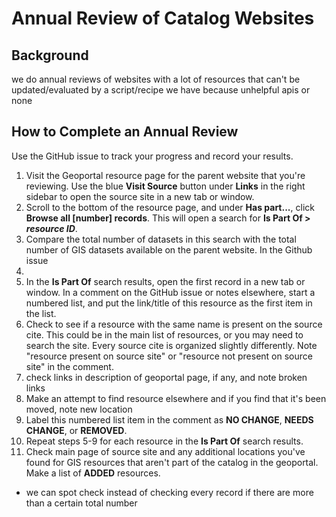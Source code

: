 # Annual Review of Catalog Websites

## Background

we do annual reviews of websites with a lot of resources that can't be updated/evaluated by a script/recipe we have because unhelpful apis or none

## How to Complete an Annual Review
Use the GitHub issue to track your progress and record your results. 

1. Visit the Geoportal resource page for the parent website that you're reviewing. Use the blue **Visit Source** button under **Links** in the right sidebar to open the source site in a new tab or window. 
2. Scroll to the bottom of the resource page, and under **Has part...**, click **Browse all [number] records**. This will open a search for **Is Part Of > *resource ID***.
3. Compare the total number of datasets in this search with the total number of GIS datasets available on the parent website. In the Github issue 
4. 
5. In the **Is Part Of** search results, open the first record in a new tab or window. In a comment on the GitHub issue or notes elsewhere, start a numbered list, and put the link/title of this resource as the first item in the list. 
6. Check to see if a resource with the same name is present on the source cite. This could be in the main list of resources, or you may need to search the site. Every source cite is organized slightly differently. Note "resource present on source site" or "resource not present on source site" in the comment.
7. check links in description of geoportal page, if any, and note broken links
8. Make an attempt to find resource elsewhere and if you find that it's been moved, note new location
9. Label this numbered list item in the comment as **NO CHANGE**, **NEEDS CHANGE**, or **REMOVED**.
10. Repeat steps 5-9 for each resource in the **Is Part Of** search results.
10. Check main page of source site and any additional locations you've found for GIS resources that aren't part of the catalog in the geoportal. Make a list of **ADDED** resources. 

- we can spot check instead of checking every record if there are more than a certain total number